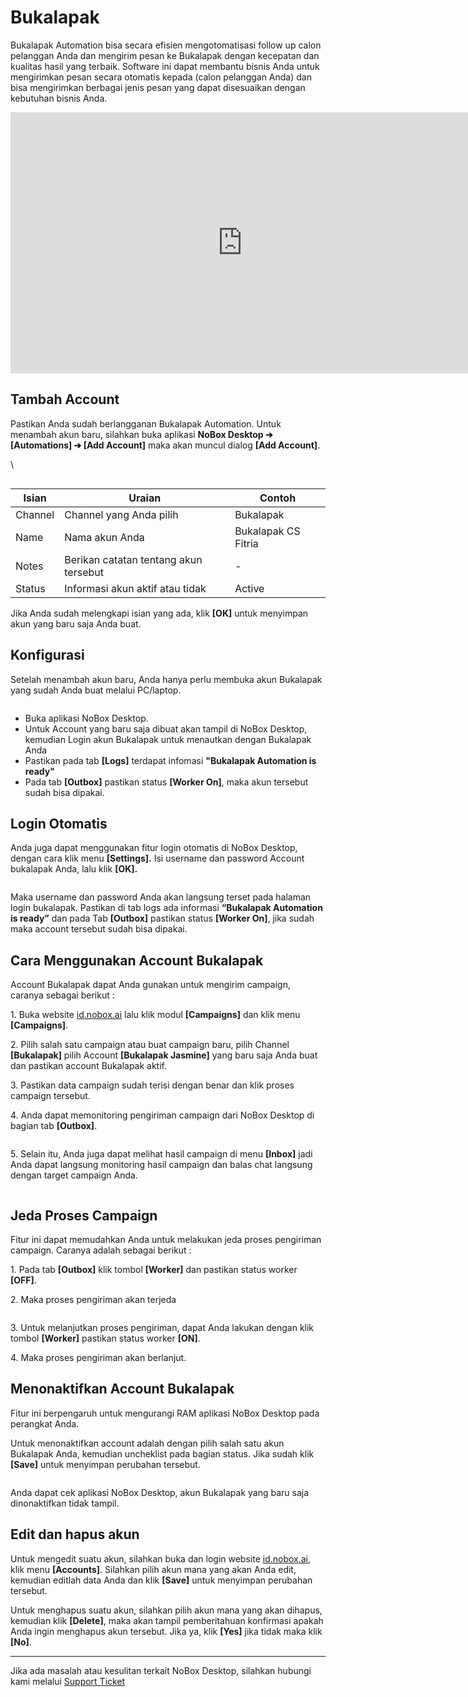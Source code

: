 # Bukalapak

Bukalapak Automation bisa secara efisien mengotomatisasi follow up calon pelanggan Anda dan mengirim pesan ke Bukalapak dengan kecepatan dan kualitas hasil yang terbaik. Software ini dapat membantu bisnis Anda untuk mengirimkan pesan secara otomatis kepada (calon pelanggan Anda) dan bisa mengirimkan berbagai jenis pesan yang dapat disesuaikan dengan kebutuhan bisnis Anda.

<iframe width="742" height="418" src="https://www.youtube.com/embed/p3Hj9Kipzsg/" title="01. Instalasi NoBox Desktop" frameborder="0" allow="accelerometer; autoplay; clipboard-write; encrypted-media; gyroscope; picture-in-picture; web-share" referrerpolicy="strict-origin-when-cross-origin" allowfullscreen></iframe>

## **Tambah Account**

Pastikan Anda sudah berlangganan Bukalapak Automation. Untuk menambah akun baru, silahkan buka aplikasi **NoBox Desktop ➔ \[Automations] ➔ \[Add Account]** maka akan muncul dialog **\[Add Account]**.

\

<figure><img src="../.gitbook/assets/Account Bukalapak.png" alt=""><figcaption></figcaption></figure>

| Isian   | Uraian                                | Contoh              |
| ------- | ------------------------------------- | ------------------- |
| Channel | Channel yang Anda pilih               | Bukalapak           |
| Name    | Nama akun Anda                        | Bukalapak CS Fitria |
| Notes   | Berikan catatan tentang akun tersebut | -                   |
| Status  | Informasi akun aktif atau tidak       | Active              |

Jika Anda sudah melengkapi isian yang ada, klik **\[OK]** untuk menyimpan akun yang baru saja Anda buat.

## **Konfigurasi**

Setelah menambah akun baru, Anda hanya perlu membuka akun Bukalapak yang sudah Anda buat melalui PC/laptop.&#x20;

<figure><img src="../.gitbook/assets/Login Bukalapak.png" alt=""><figcaption></figcaption></figure>

- Buka aplikasi NoBox Desktop.
- Untuk Account yang baru saja dibuat akan tampil di NoBox Desktop, kemudian Login akun Bukalapak untuk menautkan dengan Bukalapak Anda
- Pastikan pada tab **\[Logs]** terdapat infomasi **"Bukalapak Automation is ready"**
- Pada tab **\[Outbox]** pastikan status **\[Worker On]**, maka akun tersebut sudah bisa dipakai.

## **Login Otomatis**

Anda juga dapat menggunakan fitur login otomatis di NoBox Desktop, dengan cara klik menu **\[Settings].** Isi username dan password Account bukalapak Anda, lalu klik **\[OK].**

<figure><img src="../.gitbook/assets/Auto Login Bukalapak.png" alt=""><figcaption></figcaption></figure>

Maka username dan password Anda akan langsung terset pada halaman login bukalapak. Pastikan di tab logs ada informasi **“Bukalapak Automation is ready”** dan pada Tab **\[Outbox]** pastikan status **\[Worker On]**, jika sudah maka account tersebut sudah bisa dipakai.

## **Cara Menggunakan Account Bukalapak**

Account Bukalapak dapat Anda gunakan untuk mengirim campaign, caranya sebagai berikut :

1\. Buka website [id.nobox.ai](https://id.nobox.ai/) lalu klik modul **\[Campaigns]** dan klik menu **\[Campaigns]**.

2\. Pilih salah satu campaign atau buat campaign baru, pilih Channel **\[Bukalapak]** pilih Account **\[Bukalapak Jasmine]** yang baru saja Anda buat dan pastikan account Bukalapak aktif.

3\. Pastikan data campaign sudah terisi dengan benar dan klik proses campaign tersebut.

4\. Anda dapat memonitoring pengiriman campaign dari NoBox Desktop di bagian tab **\[Outbox]**.

<figure><img src="../.gitbook/assets/Outbox Bukalapak.png" alt=""><figcaption></figcaption></figure>

5\. Selain itu, Anda juga dapat melihat hasil campaign di menu **\[Inbox]** jadi Anda dapat langsung monitoring hasil campaign dan balas chat langsung dengan target campaign Anda.

<figure><img src="../.gitbook/assets/Inbox Bukalapak.png" alt=""><figcaption></figcaption></figure>

## **Jeda Proses Campaign**

Fitur ini dapat memudahkan Anda untuk melakukan jeda proses pengiriman campaign. Caranya adalah sebagai berikut :

1\. Pada tab **\[Outbox]** klik tombol **\[Worker]** dan pastikan status worker **\[OFF]**.

2\. Maka proses pengiriman akan terjeda

<figure><img src="../.gitbook/assets/Jeda Bukalapak.png" alt=""><figcaption></figcaption></figure>

3\. Untuk melanjutkan proses pengiriman, dapat Anda lakukan dengan klik tombol **\[Worker]** pastikan status worker **\[ON]**.

4\. Maka proses pengiriman akan berlanjut.

## **Menonaktifkan Account Bukalapak**

Fitur ini berpengaruh untuk mengurangi RAM aplikasi NoBox Desktop pada perangkat Anda.

Untuk menonaktifkan account adalah dengan pilih salah satu akun Bukalapak Anda, kemudian uncheklist pada bagian status. Jika sudah klik **\[Save]** untuk menyimpan perubahan tersebut.

<figure><img src="../.gitbook/assets/Nonaktif Bukalapak.png" alt=""><figcaption></figcaption></figure>

Anda dapat cek aplikasi NoBox Desktop, akun Bukalapak yang baru saja dinonaktifkan tidak tampil.

## **Edit dan hapus akun**

Untuk mengedit suatu akun, silahkan buka dan login website [id.nobox.ai](https://id.nobox.ai/), klik menu **\[Accounts]**. Silahkan pilih akun mana yang akan Anda edit, kemudian editlah data Anda dan klik **\[Save]** untuk menyimpan perubahan tersebut.

Untuk menghapus suatu akun, silahkan pilih akun mana yang akan dihapus, kemudian klik **\[Delete]**, maka akan tampil pemberitahuan konfirmasi apakah Anda ingin menghapus akun tersebut. Jika ya, klik **\[Yes]** jika tidak maka klik **\[No]**.

---

Jika ada masalah atau kesulitan terkait NoBox Desktop, silahkan hubungi kami melalui [Support Ticket](https://crm.nobox.ai/clients/tickets)
